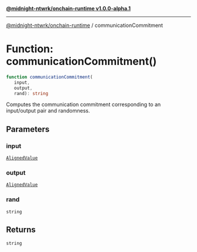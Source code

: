 [**@midnight-ntwrk/onchain-runtime v1.0.0-alpha.1**](../README.md)

***

[@midnight-ntwrk/onchain-runtime](../globals.md) / communicationCommitment

# Function: communicationCommitment()

```ts
function communicationCommitment(
   input, 
   output, 
   rand): string
```

Computes the communication commitment corresponding to an input/output pair and randomness.

## Parameters

### input

[`AlignedValue`](../type-aliases/AlignedValue.md)

### output

[`AlignedValue`](../type-aliases/AlignedValue.md)

### rand

`string`

## Returns

`string`
